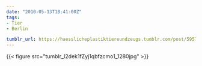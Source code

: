 ```yaml
---
date: "2010-05-13T18:41:00Z"
tags:
- Tier
- Berlin

tumblr_url: https://haesslicheplastiktiereundzeugs.tumblr.com/post/595753094
---
```

{{< figure src="tumblr_l2dek1fZyj1qbfzcmo1_1280jpg" >}} 
